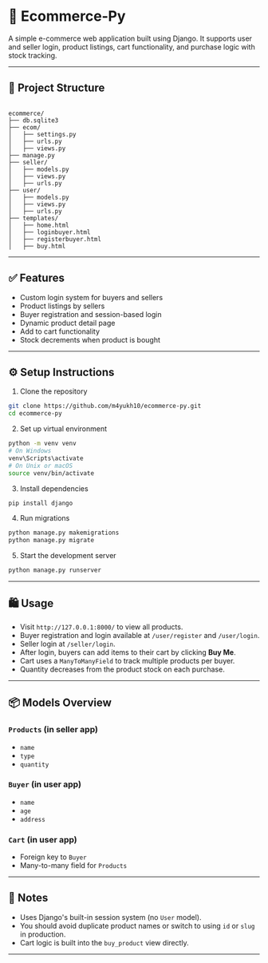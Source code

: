 
# 🛒 Ecommerce‑Py

A simple e-commerce web application built using Django. It supports user and seller login, product listings, cart functionality, and purchase logic with stock tracking.

---

## 📁 Project Structure

```

ecommerce/
├── db.sqlite3
├── ecom/
│   ├── settings.py
│   ├── urls.py
│   ├── views.py
├── manage.py
├── seller/
│   ├── models.py
│   ├── views.py
│   ├── urls.py
├── user/
│   ├── models.py
│   ├── views.py
│   ├── urls.py
├── templates/
│   ├── home.html
│   ├── loginbuyer.html
│   ├── registerbuyer.html
│   ├── buy.html

````

---

## ✅ Features

- Custom login system for buyers and sellers
- Product listings by sellers
- Buyer registration and session-based login
- Dynamic product detail page
- Add to cart functionality
- Stock decrements when product is bought

---

## ⚙️ Setup Instructions

1. Clone the repository

```bash
git clone https://github.com/m4yukh10/ecommerce-py.git
cd ecommerce-py
````

2. Set up virtual environment

```bash
python -m venv venv
# On Windows
venv\Scripts\activate
# On Unix or macOS
source venv/bin/activate
```

3. Install dependencies

```bash
pip install django
```

4. Run migrations

```bash
python manage.py makemigrations
python manage.py migrate
```

5. Start the development server

```bash
python manage.py runserver
```

---

## 🛍️ Usage

* Visit `http://127.0.0.1:8000/` to view all products.
* Buyer registration and login available at `/user/register` and `/user/login`.
* Seller login at `/seller/login`.
* After login, buyers can add items to their cart by clicking **Buy Me**.
* Cart uses a `ManyToManyField` to track multiple products per buyer.
* Quantity decreases from the product stock on each purchase.

---

## 📦 Models Overview

### `Products` (in seller app)

* `name`
* `type`
* `quantity`

### `Buyer` (in user app)

* `name`
* `age`
* `address`

### `Cart` (in user app)

* Foreign key to `Buyer`
* Many-to-many field for `Products`

---

## 📌 Notes

* Uses Django's built-in session system (no `User` model).
* You should avoid duplicate product names or switch to using `id` or `slug` in production.
* Cart logic is built into the `buy_product` view directly.

---


